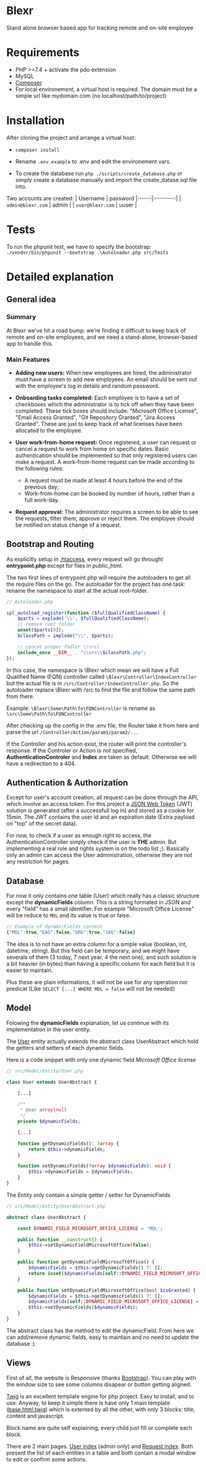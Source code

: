 # Blexr
Stand alone browser based app for tracking remote and on-site employee

# Requirements
- PHP >=7.4 +  activate the pdo extension
- MySQL
- [Composer](https://getcomposer.org/download/)
- For local environement, a virtual host is required. The domain must be a simple url like mydomain.com (no localhost/path/to/project)

# Installation
After cloning the project and arrange a virtual host:

- `composer install`

- Rename `.env.example` to .env and edit the environement vars.

- To create the database run `php ./scripts/create_database.php` or simply create a database manually and import the create_datase.sql file into.

Two accounts are created:
| Username |  password
|:-----|:--------:|
| `admin@blexr.com` | admin |
| `user@blexr.com` | uuser |

# Tests
To run the phpunit test, we have to specify the bootstrap:
`./vendor/bin/phpunit --bootstrap .\Autoloader.php src/Tests`

# Detailed explanation
## General idea
### Summary
At Blexr we’ve hit a road bump: we’re finding it difficult to keep track of remote and on-site
employees, and we need a stand-alone, browser-based app to handle this.
### Main Features
 - **Adding new users:** When new employees are hired, the administrator must have a screen to add
new employees. An email should be sent out with the employee's log in details and random
password.
 - **Onboarding tasks completed:** Each employee is to have a set of checkboxes which the
administrator is to tick off when they have been completed. These tick boxes should include:
"Microsoft Office License", "Email Access Granted", "Git Repository Granted", "Jira Access
Granted". These are just to keep track of what licenses have been allocated to the employee.

 - **User work-from-home request:** Once registered, a user can request or cancel a request to work
from home on specific dates. Basic authentication should be implemented so that only registered
users can make a request.
A work-from-home request can be made according to the following rules:
    - A request must be made at least 4 hours before the end of the previous day;
    -  Work-from-home can be booked by number of hours, rather than a full work-day.

 - **Request approval:** The administrator requires a screen to be able to see the requests, filter them,
approve or reject them. The employee should be notified on status change of a request.

## Bootstrap and Routing
As explicitly setup in [.htaccess](https://github.com/MikaBob/blexr/blob/main/.htaccess#L4), every request will go throught **entrypoint.php** except for files in public_html.

The two first lines of entrypoint.php will require the autoloaders to get all the require files on the go. The autoloader for the project has one task: rename the namespace to start at the actual root-folder.

```php
// Autoloader.php

spl_autoload_register(function ($fullQualifiedClassName) {
    $parts = explode('\\', $fullQualifiedClassName);
    // remove root folder
    unset($parts[0]);
    $classPath = implode("\\", $parts);

    // concat proper fodler (/src)
    include_once __DIR__ . "\\src\\$classPath.php";
});
```
In this case, the namespace is \Blexr which mean we will have a Full Qualified Name (FQN) controller called `\Blexr\Controller\IndexController` but the actual file is in `/src/Controller/IndexController.php`. So the autoloader replace \Blexr with /src to find the file and follow the same path from there.

Example:
`\Blexr\Some\Path\To\FQNController` is rename as `\src\Some\Path\To\FQNController`


After checking up the config in the .env file, the Router take it from here and parse the url `/Controller/Action/param1/param2/...`

If the Controller and his action exist, the router will print the controller's response. If the Controler or Action is not specified, **AuthenticationControler** and **Index** are taken as default. Otherwise we will have a redirection to a 404.

## Authentication & Authorization
Except for user's account creation, all request can be done through the API, which involve an access token. For this project a [JSON Web Token](https://en.wikipedia.org/wiki/JSON_Web_Token) (JWT) solution is generated (after a successfull log in) and stored as a cookie for 15min. The JWT contains the user id and an expiration date (Extra payload on "top" of the secret data).

For now, to check if a user as enough right to access, the AuthenticationController simply check if the user is **THE** admin. But implementing a real role and rights system is on the todo list ;). Basically only an admin can access the User administration, otherwise they are not any restriction for pages.

## Database
For now it only contains one table (User) which really has a classic structure except the **dynamicFields** column.
This is a string formated in JSON and every "field" has a small identifier. For example "Microsoft Office License" will be reduce to `MOL` and its value is true or false.

```javascript
// Example of dynamicFields content
{"MOL":true,"EAG":false,"GRG":true,"JAG":false}
 ```

The idea is to not have an extra column for a simple value (boolean, int, datetime, string). But this field can be temporary, and we might have severals of them (3 today, 7 next year, 4 the next one), and such solution is a bit heavier (in bytes) than having a specific column for each field but it is easier to maintain.

Plus these are plain informations, it will not be use for any operation nor predicat (Like `SELECT [...] WHERE MOL = false` will not be needed)

## Model
Folowing the **dynamicFields** explanation, let us continue with its implementation in the user entity.

The [User](https://github.com/MikaBob/blexr/blob/main/src/Model/Entity/User.php#L7) entity actually extends the abstract class UserAbstract which hold the getters and setters of each dynamic fields.

Here is a code snippet with only one dynamic field *Microsoft Office license*

```php
// src/Model/Entity/User.php

class User extends UserAbstract {

    [...]

    /**
     * @var array|null
     */
    private $dynamicFields;

    [...]

    function getDynamicFields(): ?array {
        return $this->dynamicFields;
    }

    function setDynamicFields(?array $dynamicFields): void {
        $this->dynamicFields = $dynamicFields;
    }
}
```
The Entity only contain a simple getter / setter for DynamicFields
```php
// src/Model/Entity/UserAbstract.php

abstract class UserAbstract {

    const DYNAMIC_FIELD_MICROSOFT_OFFICE_LICENSE = 'MOL';

    public function __construct() {
        $this->setDynamicFieldMicrosoftOffice(false);
    }

    public function getDynamicFieldMicrosoftOffice() {
        $dynamicFields = $this->getDynamicFields() ?: [];
        return isset($dynamicFields[self::DYNAMIC_FIELD_MICROSOFT_OFFICE_LICENSE]) ? $dynamicFields[self::DYNAMIC_FIELD_MICROSOFT_OFFICE_LICENSE] : null;
    }

    public function setDynamicFieldMicrosoftOffice(bool $isGranted) {
        $dynamicFields = $this->getDynamicFields() ?: [];
        $dynamicFields[self::DYNAMIC_FIELD_MICROSOFT_OFFICE_LICENSE] = $isGranted;
        $this->setDynamicFields($dynamicFields);
    }
}
```
The abstract class has the method to edit the dynamicField. From here we can add/remove dynamic fields, easy to maintain and no need to update the database :)

## Views
First of all, the website is Responsive (thanks [Bootstrap](https://getbootstrap.com/)). You can play with the window size to see some columns disapear or button getting aligned.

[Twig](https://twig.symfony.com/) is an excellent template engine for php project. Easy to install, and to use. Anyway, to keep it simple there is have only 1 main template ([base.html.twig](https://github.com/MikaBob/blexr/tree/main/src/View)) which is extented by all the other, with only 3 blocks: title, content and javascript.

Block name are quite self explaining, every child just fill or complete each block.

There are 2 main pages. [User index](https://github.com/MikaBob/blexr/blob/main/src/View/User/index.html.twig) (admin only) and [Request index](https://github.com/MikaBob/blexr/blob/main/src/View/Request/index.html.twig). Both present the list of each entities in a table and both contain a modal window to edit or confirm some actions.